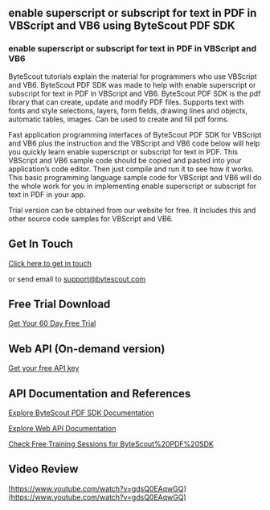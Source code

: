## enable superscript or subscript for text in PDF in VBScript and VB6 using ByteScout PDF SDK

### enable superscript or subscript for text in PDF in VBScript and VB6

ByteScout tutorials explain the material for programmers who use VBScript and VB6. ByteScout PDF SDK was made to help with enable superscript or subscript for text in PDF in VBScript and VB6. ByteScout PDF SDK is the pdf library that can create, update and modify PDF files. Supports text with fonts and style selections, layers, form fields, drawing lines and objects, automatic tables, images. Can be used to create and fill pdf forms.

Fast application programming interfaces of ByteScout PDF SDK for VBScript and VB6 plus the instruction and the VBScript and VB6 code below will help you quickly learn enable superscript or subscript for text in PDF. This VBScript and VB6 sample code should be copied and pasted into your application’s code editor. Then just compile and run it to see how it works. This basic programming language sample code for VBScript and VB6 will do the whole work for you in implementing enable superscript or subscript for text in PDF in your app.

Trial version can be obtained from our website for free. It includes this and other source code samples for VBScript and VB6.

## Get In Touch

[Click here to get in touch](https://bytescout.zendesk.com/hc/en-us/requests/new?subject=ByteScout%20PDF%20SDK%20Question)

or send email to [support@bytescout.com](mailto:support@bytescout.com?subject=ByteScout%20PDF%20SDK%20Question) 

## Free Trial Download

[Get Your 60 Day Free Trial](https://bytescout.com/download/web-installer?utm_source=github-readme)

## Web API (On-demand version)

[Get your free API key](https://pdf.co/documentation/api?utm_source=github-readme)

## API Documentation and References

[Explore ByteScout PDF SDK Documentation](https://bytescout.com/documentation/index.html?utm_source=github-readme)

[Explore Web API Documentation](https://pdf.co/documentation/api?utm_source=github-readme)

[Check Free Training Sessions for ByteScout%20PDF%20SDK](https://academy.bytescout.com/)

## Video Review

[https://www.youtube.com/watch?v=gdsQ0EAqwGQ](https://www.youtube.com/watch?v=gdsQ0EAqwGQ)